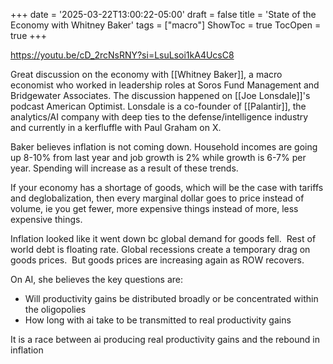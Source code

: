 +++
date = '2025-03-22T13:00:22-05:00'
draft = false
title = 'State of the Economy with Whitney Baker'
tags = ["macro"]
ShowToc = true
TocOpen = true
+++

https://youtu.be/cD_2rcNsRNY?si=LsuLsoi1kA4UcsC8

Great discussion on the economy with [[Whitney Baker]], a macro economist who worked in leadership roles at Soros Fund Management and Bridgewater Associates.  The discussion happened on [[Joe Lonsdale]]'s podcast American Optimist. Lonsdale is a co-founder of [[Palantir]], the analytics/AI company with deep ties to the defense/intelligence industry and currently in a kerfluffle with Paul Graham on X.

Baker believes inflation is not coming down. Household incomes are going up 8-10% from last year and job growth is 2% while growth is 6-7% per year. Spending will increase as a result of these trends.

If your economy has a shortage of goods, which will be the case with tariffs and deglobalization, then every marginal dollar goes to price instead of volume, ie you get fewer, more expensive things instead of more, less expensive things.

Inflation looked like it went down bc global demand for goods fell.  Rest of world debt is floating rate. Global recessions create a temporary drag on goods prices.  But goods prices are increasing again as ROW recovers. 
  

On AI, she believes the key questions are: 

- Will productivity gains be distributed broadly or be concentrated within the oligopolies  
- How long with ai take to be transmitted to real productivity gains

It is a race between ai producing real productivity gains and the rebound in inflation